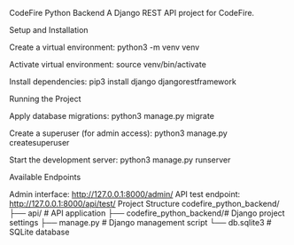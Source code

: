 CodeFire Python Backend
A Django REST API project for CodeFire.

Setup and Installation

Create a virtual environment: python3 -m venv venv

Activate virtual environment: source venv/bin/activate

Install dependencies: pip3 install django djangorestframework

Running the Project

Apply database migrations: python3 manage.py migrate

Create a superuser (for admin access): python3 manage.py createsuperuser

Start the development server: python3 manage.py runserver

Available Endpoints

Admin interface: http://127.0.0.1:8000/admin/
API test endpoint: http://127.0.0.1:8000/api/test/
Project Structure codefire_python_backend/ ├── api/ # API application ├── codefire_python_backend/# Django project settings ├── manage.py # Django management script └── db.sqlite3 # SQLite database
